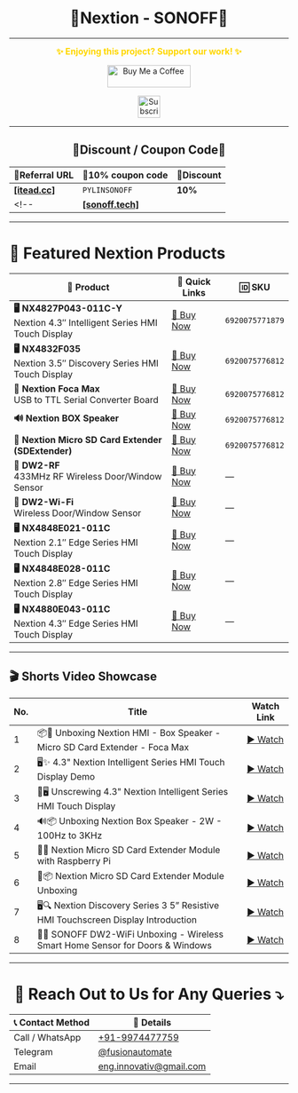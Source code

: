 <h1 align = "center">🌟Nextion - SONOFF🌟</h1>

---
<p align="center">
  <span style="font-size: 1.1em; color: #FFD700; font-weight: bold;">✨ Enjoying this project? Support our work! ✨</span>
</p>

<p align="center" style="margin: 15px 0;">
  <a href="https://buymeacoffee.com/pylin" target="_blank">
    <img src="https://cdn.buymeacoffee.com/buttons/v2/default-yellow.png" alt="Buy Me a Coffee" style="height: 40px; width: 150px;">
  </a>
</p>

<p align="center" style="margin: 15px 0;">
  <a href="https://www.youtube.com/channel/UCKKhdFV0q8CV5vWUDfiDfTw" target="_blank">
    <img src="https://img.shields.io/badge/SUBSCRIBE%20ON%20YOUTUBE-FF0000?style=for-the-badge&logo=youtube&logoColor=white" alt="Subscribe on YouTube" style="height: 40px;">
  </a>
</p>

---

<h2 align = "center">🌟Discount / Coupon Code🌟</h2>

| 📣Referral URL | 🎫10% coupon code | 🔖Discount | 
|---|---|---|
|[**[itead.cc]**](https:///ref/314/)|`PYLINSONOFF`|**10%**|
<!-- |[**[sonoff.tech]**](https://sonoff.tech/246)||| -->

---

# 🔴 **Featured Nextion Products**

| 🔧 Product | 🔗 Quick Links | 🆔 SKU |
|-----------|----------------|--------|
| **🖥️ NX4827P043-011C-Y** <br/> Nextion 4.3″ Intelligent Series HMI Touch Display | [🛒 Buy Now](https://itead.cc/product/4-3-nextion-intelligent-series-hmi-touch-display-with-enclosure/ref/314/) | `6920075771879` |
| **🖥️ NX4832F035** <br/> Nextion 3.5″ Discovery Series HMI Touch Display | [🛒 Buy Now](https://itead.cc/product/nx4832f035-nextion-3-5-discovery-series-hmi-touch-display/ref/314/) | `6920075776812` |
| **🔌 Nextion Foca Max** <br/> USB to TTL Serial Converter Board | [🛒 Buy Now](https://itead.cc/product/nextion-foca-max-5v2a-output-usb-to-ttl-serial-converter-board/ref/314/) | `6920075776812` |
| **🔊 Nextion BOX Speaker** | [🛒 Buy Now](https://itead.cc/product/nextion-box-speaker/ref/314/) | `6920075776812` |
| **💾 Nextion Micro SD Card Extender (SDExtender)** | [🛒 Buy Now](https://itead.cc/product/nextion-micro-sd-card-extender/ref/314/) | `6920075776812` |
| **🚪 DW2-RF** <br/> 433MHz RF Wireless Door/Window Sensor | [🛒 Buy Now](https://itead.cc/product/sonoff-dw2-rf-433mhz-rf-wireless-door-window-sensor/ref/314/) | — |
| **🚪 DW2-Wi-Fi** <br/> Wireless Door/Window Sensor | [🛒 Buy Now](https://itead.cc/product/sonoff-dw2/ref/314/) | — |
| **🖥️ NX4848E021-011C** <br/> Nextion 2.1″ Edge Series HMI Touch Display | [🛒 Buy Now](https://itead.cc/product/nx4848e021-011c-nextion-2-1-edge-series-hmi-touch-display/ref/314/) | — |
| **🖥️ NX4848E028-011C** <br/> Nextion 2.8″ Edge Series HMI Touch Display | [🛒 Buy Now](https://itead.cc/product/nx4848e028-011c-nextion-2-8-edge-series-hmi-touch-display/ref/314/) | — |
| **🖥️ NX4880E043-011C** <br/> Nextion 4.3″ Edge Series HMI Touch Display | [🛒 Buy Now](https://itead.cc/product/nx4880e043-011c-nextion-4-3-edge-series-hmi-touch-display/ref/314/) | — |

<!-- <details>
<summary>Product details & notes (expand)</summary>

- NX4827P043-011C-Y: Intelligent series includes enclosure and capacitive touch. Recommended for modern projects where touch responsiveness and viewing angles matter.
- NX4832F035: Discovery series is great for prototyping and low-cost displays.
- Foca Max: Useful for flashing Nextion displays or connecting to microcontrollers via USB.
- BOX Speaker: Integrates audio for multimedia projects.
- SDExtender: Handy for loading large assets (images, audio) onto a microSD for Nextion projects.

Tip: Click any Buy link to open the product page. Apply coupon code at checkout to receive the discount.

</details> -->

---

## 🎬 Shorts Video Showcase

| No. | Title                                      | Watch Link                                                                 | 
|-----|--------------------------------------------|----------------------------------------------------------------------------|
| 1   | 📦🧰 Unboxing Nextion HMI - Box Speaker - Micro SD Card Extender - Foca Max | [▶️ Watch](https://youtube.com/shorts/QhYF7tbJfUA) |
| 2   | 🖥️✨ 4.3" Nextion Intelligent Series HMI Touch Display Demo | [▶️ Watch](https://youtube.com/shorts/-_VOizNZ0M0) |
| 3   | 🔧🖥️ Unscrewing 4.3" Nextion Intelligent Series HMI Touch Display | [▶️ Watch](https://youtube.com/shorts/pvZBPkx6Nbg) |
| 4   | 🔊📦 Unboxing Nextion Box Speaker - 2W - 100Hz to 3KHz | [▶️ Watch](https://youtube.com/shorts/3-6pe_mP1xQ) |
| 5   | 💾🍓 Nextion Micro SD Card Extender Module with Raspberry Pi | [▶️ Watch](https://youtube.com/shorts/4_cNtVUnO7A) |
| 6   | 💾📦 Nextion Micro SD Card Extender Module Unboxing | [▶️ Watch](https://youtube.com/shorts/s8hJhr4Kst0) |
| 7   | 🖥️🔍 Nextion Discovery Series 3 5” Resistive HMI Touchscreen Display Introduction | [▶️ Watch](https://youtube.com/shorts/BouULLZ8EqA) |
| 8   | 🚪📶 SONOFF DW2-WiFi Unboxing - Wireless Smart Home Sensor for Doors & Windows | [▶️ Watch](https://youtube.com/shorts/iy4qzqwsN58) |

---

<h1 align="center">📢 Reach Out to Us for Any Queries ⤵️</h1>

<table align="center">
  <thead>
    <tr>
      <th>📞 Contact Method</th>
      <th>🔗 Details</th>
    </tr>
  </thead>
  <tbody>
    <tr>
      <td>Call / WhatsApp</td>
      <td><a href="https://wa.me/919974477759">+91-9974477759</a></td>
    </tr>
    <tr>
      <td>Telegram</td>
      <td><a href="https://t.me/fusionautomate">@fusionautomate</a></td>
    </tr>
    <tr>
      <td>Email</td>
      <td><a href="mailto:eng.innovativ@gmail.com">eng.innovativ@gmail.com</a></td>
    </tr>
  </tbody>
</table>

---

